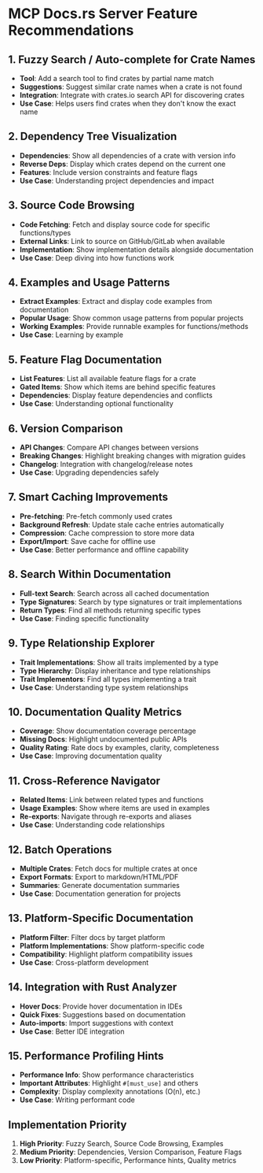 # MCP Docs.rs Server Feature Recommendations

## 1. Fuzzy Search / Auto-complete for Crate Names
- **Tool**: Add a search tool to find crates by partial name match
- **Suggestions**: Suggest similar crate names when a crate is not found
- **Integration**: Integrate with crates.io search API for discovering crates
- **Use Case**: Helps users find crates when they don't know the exact name

## 2. Dependency Tree Visualization
- **Dependencies**: Show all dependencies of a crate with version info
- **Reverse Deps**: Display which crates depend on the current one
- **Features**: Include version constraints and feature flags
- **Use Case**: Understanding project dependencies and impact

## 3. Source Code Browsing
- **Code Fetching**: Fetch and display source code for specific functions/types
- **External Links**: Link to source on GitHub/GitLab when available
- **Implementation**: Show implementation details alongside documentation
- **Use Case**: Deep diving into how functions work

## 4. Examples and Usage Patterns
- **Extract Examples**: Extract and display code examples from documentation
- **Popular Usage**: Show common usage patterns from popular projects
- **Working Examples**: Provide runnable examples for functions/methods
- **Use Case**: Learning by example

## 5. Feature Flag Documentation
- **List Features**: List all available feature flags for a crate
- **Gated Items**: Show which items are behind specific features
- **Dependencies**: Display feature dependencies and conflicts
- **Use Case**: Understanding optional functionality

## 6. Version Comparison
- **API Changes**: Compare API changes between versions
- **Breaking Changes**: Highlight breaking changes with migration guides
- **Changelog**: Integration with changelog/release notes
- **Use Case**: Upgrading dependencies safely

## 7. Smart Caching Improvements
- **Pre-fetching**: Pre-fetch commonly used crates
- **Background Refresh**: Update stale cache entries automatically
- **Compression**: Cache compression to store more data
- **Export/Import**: Save cache for offline use
- **Use Case**: Better performance and offline capability

## 8. Search Within Documentation
- **Full-text Search**: Search across all cached documentation
- **Type Signatures**: Search by type signatures or trait implementations
- **Return Types**: Find all methods returning specific types
- **Use Case**: Finding specific functionality

## 9. Type Relationship Explorer
- **Trait Implementations**: Show all traits implemented by a type
- **Type Hierarchy**: Display inheritance and type relationships
- **Trait Implementors**: Find all types implementing a trait
- **Use Case**: Understanding type system relationships

## 10. Documentation Quality Metrics
- **Coverage**: Show documentation coverage percentage
- **Missing Docs**: Highlight undocumented public APIs
- **Quality Rating**: Rate docs by examples, clarity, completeness
- **Use Case**: Improving documentation quality

## 11. Cross-Reference Navigator
- **Related Items**: Link between related types and functions
- **Usage Examples**: Show where items are used in examples
- **Re-exports**: Navigate through re-exports and aliases
- **Use Case**: Understanding code relationships

## 12. Batch Operations
- **Multiple Crates**: Fetch docs for multiple crates at once
- **Export Formats**: Export to markdown/HTML/PDF
- **Summaries**: Generate documentation summaries
- **Use Case**: Documentation generation for projects

## 13. Platform-Specific Documentation
- **Platform Filter**: Filter docs by target platform
- **Platform Implementations**: Show platform-specific code
- **Compatibility**: Highlight platform compatibility issues
- **Use Case**: Cross-platform development

## 14. Integration with Rust Analyzer
- **Hover Docs**: Provide hover documentation in IDEs
- **Quick Fixes**: Suggestions based on documentation
- **Auto-imports**: Import suggestions with context
- **Use Case**: Better IDE integration

## 15. Performance Profiling Hints
- **Performance Info**: Show performance characteristics
- **Important Attributes**: Highlight `#[must_use]` and others
- **Complexity**: Display complexity annotations (O(n), etc.)
- **Use Case**: Writing performant code

## Implementation Priority

1. **High Priority**: Fuzzy Search, Source Code Browsing, Examples
2. **Medium Priority**: Dependencies, Version Comparison, Feature Flags
3. **Low Priority**: Platform-specific, Performance hints, Quality metrics